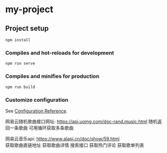 # my-project

## Project setup
```
npm install
```

### Compiles and hot-reloads for development
```
npm run serve
```

### Compiles and minifies for production
```
npm run build
```

### Customize configuration
See [Configuration Reference](https://cli.vuejs.org/config/).

网易云随机歌曲接口网址: https://api.uomg.com/doc-rand.music.html  随机返回一条歌曲  可用循环获取多条歌曲  

网易云音乐api: https://www.alapi.cn/doc/show/59.html  
获取歌曲直链地址
获取歌曲详情
搜索接口
获取热门评论
获取歌单列表